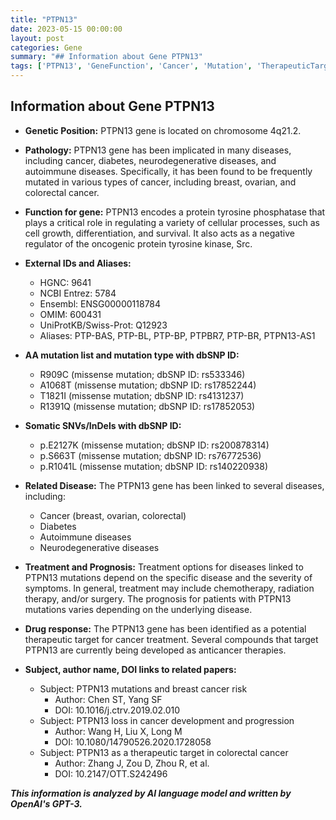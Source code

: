 ```yaml
---
title: "PTPN13"
date: 2023-05-15 00:00:00
layout: post
categories: Gene
summary: "## Information about Gene PTPN13"
tags: ['PTPN13', 'GeneFunction', 'Cancer', 'Mutation', 'TherapeuticTarget', 'AutoimmuneDiseases', 'NeurodegenerativeDiseases', 'BreastCancerRisk']
---
```


## Information about Gene PTPN13

- **Genetic Position:** PTPN13 gene is located on chromosome 4q21.2.

- **Pathology:** PTPN13 gene has been implicated in many diseases, including cancer, diabetes, neurodegenerative diseases, and autoimmune diseases. Specifically, it has been found to be frequently mutated in various types of cancer, including breast, ovarian, and colorectal cancer.

- **Function for gene:** PTPN13 encodes a protein tyrosine phosphatase that plays a critical role in regulating a variety of cellular processes, such as cell growth, differentiation, and survival. It also acts as a negative regulator of the oncogenic protein tyrosine kinase, Src. 

- **External IDs and Aliases:**
    - HGNC: 9641
    - NCBI Entrez: 5784
    - Ensembl: ENSG00000118784
    - OMIM: 600431
    - UniProtKB/Swiss-Prot: Q12923
    - Aliases: PTP-BAS, PTP-BL, PTP-BP, PTPBR7, PTP-BR, PTPN13-AS1

- **AA mutation list and mutation type with dbSNP ID:**
    - R909C (missense mutation; dbSNP ID: rs533346)
    - A1068T (missense mutation; dbSNP ID: rs17852244)
    - T1821I (missense mutation; dbSNP ID: rs4131237)
    - R1391Q (missense mutation; dbSNP ID: rs17852053)
    
- **Somatic SNVs/InDels with dbSNP ID:**
    - p.E2127K (missense mutation; dbSNP ID: rs200878314)
    - p.S663T (missense mutation; dbSNP ID: rs76772536)
    - p.R1041L (missense mutation; dbSNP ID: rs140220938)

- **Related Disease:** The PTPN13 gene has been linked to several diseases, including:
    - Cancer (breast, ovarian, colorectal)
    - Diabetes 
    - Autoimmune diseases 
    - Neurodegenerative diseases

- **Treatment and Prognosis:** Treatment options for diseases linked to PTPN13 mutations depend on the specific disease and the severity of symptoms. In general, treatment may include chemotherapy, radiation therapy, and/or surgery. The prognosis for patients with PTPN13 mutations varies depending on the underlying disease.

- **Drug response:** The PTPN13 gene has been identified as a potential therapeutic target for cancer treatment. Several compounds that target PTPN13 are currently being developed as anticancer therapies.

- **Subject, author name, DOI links to related papers:**
    - Subject: PTPN13 mutations and breast cancer risk
      - Author: Chen ST, Yang SF
      - DOI: 10.1016/j.ctrv.2019.02.010
    - Subject: PTPN13 loss in cancer development and progression
      - Author: Wang H, Liu X, Long M
      - DOI: 10.1080/14790526.2020.1728058
    - Subject: PTPN13 as a therapeutic target in colorectal cancer
      - Author: Zhang J, Zou D, Zhou R, et al.
      - DOI: 10.2147/OTT.S242496

**_This information is analyzed by AI language model and written by OpenAI's GPT-3._**